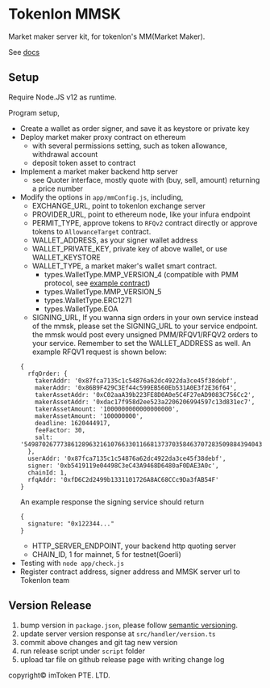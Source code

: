 # Tokenlon MMSK

Market maker server kit, for tokenlon's MM(Market Maker).

See [docs](https://docs.token.im/tokenlon-mmsk/)

## Setup

Require Node.JS v12 as runtime.

Program setup,
- Create a wallet as order signer, and save it as keystore or private key
- Deploy market maker proxy contract on ethereum
    - with several permissions setting, such as token allowance, withdrawal account
    - deposit token asset to contract
- Implement a market maker backend http server
    - see Quoter interface, mostly quote with (buy, sell, amount) returning a price number
- Modify the options in `app/mmConfig.js`, including,
    - EXCHANGE_URL, point to tokenlon exchange server
    - PROVIDER_URL, point to ethereum node, like your infura endpoint
    - PERMIT_TYPE, approve tokens to `RFQv2` contract directly or approve tokens to `AllowanceTarget` contract.
    - WALLET_ADDRESS, as your signer wallet address
    - WALLET_PRIVATE_KEY, private key of above wallet, or use WALLET_KEYSTORE
    - WALLET_TYPE, a market maker's wallet smart contract.
        - types.WalletType.MMP_VERSION_4 (compatible with PMM protocol, see [example contract](https://gist.github.com/NIC619/a3db1a743175bf592f2db983f17680dd#file-mmpv4-sol-L1236))
        - types.WalletType.MMP_VERSION_5
        - types.WalletType.ERC1271
        - types.WalletType.EOA
    - SIGNING_URL, If you wanna sign orders in your own service instead of the mmsk,
   please set the SIGNING_URL to your service endpoint. the mmsk would post every unsigned PMM/RFQV1/RFQV2 orders to your service. Remember to set the WALLET_ADDRESS as well. An example RFQV1 request is shown below:
    ```
    {
      rfqOrder: {
        takerAddr: '0x87fca7135c1c54876a62dc4922da3ce45f38debf',
        makerAddr: '0x86B9F429C3Ef44c599EB560Eb531A0E3f2E36f64',
        takerAssetAddr: '0xC02aaA39b223FE8D0A0e5C4F27eAD9083C756Cc2',
        makerAssetAddr: '0xdac17f958d2ee523a2206206994597c13d831ec7',
        takerAssetAmount: '1000000000000000000',
        makerAssetAmount: '100000000',
        deadline: 1620444917,
        feeFactor: 30,
        salt: '54987026777386128963216107663301166813737035846370728350988439404382800511006'
      },
      userAddr: '0x87fca7135c1c54876a62dc4922da3ce45f38debf',
      signer: '0xb5419119e04498C3eC43A9468D6480aF0DAE3A0c',
      chainId: 1,
      rfqAddr: '0xfD6C2d2499b1331101726A8AC68CCc9Da3fAB54F'
    }
    ```
    An example response the signing service should return
    ```
    {
      signature: "0x122344..."
    }
    ```
    - HTTP_SERVER_ENDPOINT, your backend http quoting server
    - CHAIN_ID, 1 for mainnet, 5 for testnet(Goerli)
- Testing with `node app/check.js`
- Register contract address, signer address and MMSK server url to Tokenlon team

## Version Release

1. bump version in `package.json`, please follow [semantic versioning](https://semver.org/).
2. update server version response at `src/handler/version.ts`
3. commit above changes and git tag new version
4. run release script under `script` folder
5. upload tar file on github release page with writing change log

copyright© imToken PTE. LTD.
